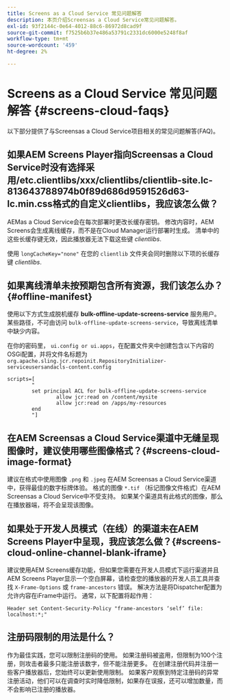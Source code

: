 ```yaml
---
title: Screens as a Cloud Service 常见问题解答
description: 本页介绍Screensas a Cloud Service常见问题解答。
exl-id: 93f2144c-0e64-4012-88c6-86972d8cad9f
source-git-commit: f7525b6b37e486a53791c2331dc6000e5248f8af
workflow-type: tm+mt
source-wordcount: '459'
ht-degree: 2%

---
```


# Screens as a Cloud Service 常见问题解答 {#screens-cloud-faqs}

以下部分提供了与Screensas a Cloud Service项目相关的常见问题解答(FAQ)。

## 如果AEM Screens Player指向Screensas a Cloud Service时没有选择采用/etc.clientlibs/xxx/clientlibs/clientlib-site.lc-813643788974b0f89d686d9591526d63-lc.min.css格式的自定义clientlibs，我应该怎么做？

AEMas a Cloud Service会在每次部署时更改长缓存密钥。 修改内容时，AEM Screens会生成离线缓存，而不是在Cloud Manager运行部署时生成。 清单中的这些长缓存键无效，因此播放器无法下载这些键 *clientlibs*.

使用 `longCacheKey="none"` 在您的 `clientlib` 文件夹会同时删除以下项的长缓存键 *clientlibs*.


## 如果离线清单未按预期包含所有资源，我们该怎么办？ {#offline-manifest}

使用以下方式生成脱机缓存 **bulk-offline-update-screens-service** 服务用户。 某些路径，不可由访问 `bulk-offline-update-screens-service`，导致离线清单中缺少内容。

在你的密码里， `ui.config or ui.apps`，在配置文件夹中创建包含以下内容的OSGi配置，并将文件名标题为 `org.apache.sling.jcr.repoinit.RepositoryInitializer-serviceusersandacls-content.config`

```
scripts=[
        "
        set principal ACL for bulk-offline-update-screens-service
                allow jcr:read on /content/mysite
                allow jcr:read on /apps/my-resources
        end
        "] 
```

## 在AEM Screensas a Cloud Service渠道中无缝呈现图像时，建议使用哪些图像格式？{#screens-cloud-image-format}

建议在格式中使用图像 `.png` 和 `.jpeg` 在AEM Screensas a Cloud Service渠道中，获得最佳的数字标牌体验。
格式的图像 `*.tif` （标记图像文件格式）在AEM Screensas a Cloud Service中不受支持。 如果某个渠道具有此格式的图像，那么在播放器端，将不会呈现该图像。

## 如果处于开发人员模式（在线）的渠道未在AEM Screens Player中呈现，我应该怎么做？{#screens-cloud-online-channel-blank-iframe}

建议使用AEM Screens缓存功能，但如果您需要在开发人员模式下运行渠道并且AEM Screens Player显示一个空白屏幕，请检查您的播放器的开发人员工具并查找 `X-Frame-Options` 或 `frame-ancestors` 错误。 解决方法是将Dispatcher配置为允许内容在iFrame中运行。 通常，以下配置将起作用：

```
Header set Content-Security-Policy "frame-ancestors ‘self’ file: localhost:*;"
```

## 注册码限制的用法是什么？

作为最佳实践，您可以限制注册码的使用。 如果注册码被盗用，但限制为100个注册，则攻击者最多只能注册该数字，但不能注册更多。 在创建注册代码并注册一些客户播放器后，您始终可以更新使用限制。 如果客户观察到特定注册码的异常注册活动，他们可以在调查时实时降低限制，如果存在误报，还可以增加数量，而不会影响已注册的播放器。
